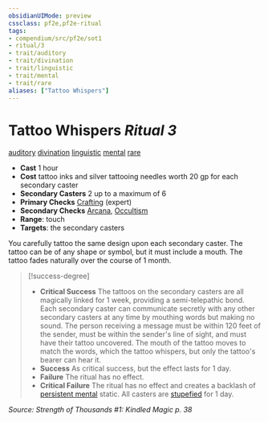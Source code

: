 ```yaml
---
obsidianUIMode: preview
cssclass: pf2e,pf2e-ritual
tags:
- compendium/src/pf2e/sot1
- ritual/3
- trait/auditory
- trait/divination
- trait/linguistic
- trait/mental
- trait/rare
aliases: ["Tattoo Whispers"]
---
```

# Tattoo Whispers *Ritual 3*  
[auditory](auditory.md "Auditory Effect Trait")  [divination](divination.md "Divination School Trait")  [linguistic](linguistic.md "Linguistic Effect Trait")  [mental](mental.md "Mental Effect Trait")  [rare](rare.md "Rare Rarity Trait")  

- **Cast** 1 hour
- **Cost** tattoo inks and silver tattooing needles worth 20 gp for each secondary caster
- **Secondary Casters** 2 up to a maximum of 6
- **Primary Checks** [Crafting](skills.md#Crafting) (expert)
- **Secondary Checks** [Arcana](skills.md#Arcana), [Occultism](skills.md#Occultism)
- **Range**: touch
- **Targets**: the secondary casters

You carefully tattoo the same design upon each secondary caster. The tattoo can be of any shape or symbol, but it must include a mouth. The tattoo fades naturally over the course of 1 month.

> [!success-degree] 
> - **Critical Success** The tattoos on the secondary casters are all magically linked for 1 week, providing a semi-telepathic bond. Each secondary caster can communicate secretly with any other secondary casters at any time by mouthing words but making no sound. The person receiving a message must be within 120 feet of the sender, must be within the sender's line of sight, and must have their tattoo uncovered. The mouth of the tattoo moves to match the words, which the tattoo whispers, but only the tattoo's bearer can hear it.
> - **Success** As critical success, but the effect lasts for 1 day.
> - **Failure** The ritual has no effect.
> - **Critical Failure** The ritual has no effect and creates a backlash of [persistent mental](conditions.md#Persistent%20Damage) static. All casters are [stupefied](conditions.md#Stupefied) for 1 day.

*Source: Strength of Thousands #1: Kindled Magic p. 38*